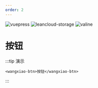 ```yaml
---
order: 2
---
```


![vuepress](https://img.shields.io/badge/vuepress-0.14.8-brightgreen.svg)
![leancloud-storage](https://img.shields.io/badge/leancloud--storage-3.10.1-orange.svg)
![valine](https://img.shields.io/badge/valine-1.3.4-blue.svg)

# 按钮
:::tip 演示
```vue
<wangxiao-btn>按钮</wangxiao-btn>
```
:::

